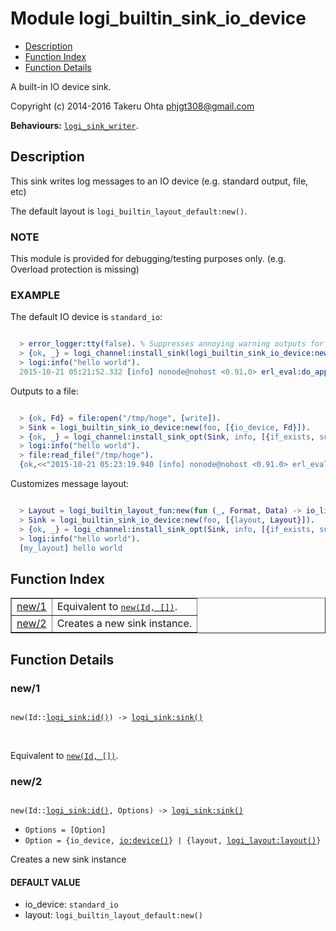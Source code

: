 

# Module logi_builtin_sink_io_device #
* [Description](#description)
* [Function Index](#index)
* [Function Details](#functions)

A built-in IO device sink.

Copyright (c) 2014-2016 Takeru Ohta <phjgt308@gmail.com>

__Behaviours:__ [`logi_sink_writer`](logi_sink_writer.md).

<a name="description"></a>

## Description ##

This sink writes log messages to an IO device (e.g. standard output, file, etc)

The default layout is `logi_builtin_layout_default:new()`.


### <a name="NOTE">NOTE</a> ###

This module is provided for debugging/testing purposes only.
(e.g. Overload protection is missing)


### <a name="EXAMPLE">EXAMPLE</a> ###

The default IO device is `standard_io`:

```erlang

  > error_logger:tty(false). % Suppresses annoying warning outputs for brevity
  > {ok, _} = logi_channel:install_sink(logi_builtin_sink_io_device:new(foo), info).
  > logi:info("hello world").
  2015-10-21 05:21:52.332 [info] nonode@nohost <0.91.0> erl_eval:do_apply:673 [] hello world
```

Outputs to a file:

```erlang

  > {ok, Fd} = file:open("/tmp/hoge", [write]).
  > Sink = logi_builtin_sink_io_device:new(foo, [{io_device, Fd}]).
  > {ok, _} = logi_channel:install_sink_opt(Sink, info, [{if_exists, supersede}]).
  > logi:info("hello world").
  > file:read_file("/tmp/hoge").
  {ok,<<"2015-10-21 05:23:19.940 [info] nonode@nohost <0.91.0> erl_eval:do_apply:673 [] hello world\n">>}
```

Customizes message layout:

```erlang

  > Layout = logi_builtin_layout_fun:new(fun (_, Format, Data) -> io_lib:format("[my_layout] " ++ Format ++ "\n", Data) end).
  > Sink = logi_builtin_sink_io_device:new(foo, [{layout, Layout}]).
  > {ok, _} = logi_channel:install_sink_opt(Sink, info, [{if_exists, supersede}]).
  > logi:info("hello world").
  [my_layout] hello world
```
<a name="index"></a>

## Function Index ##


<table width="100%" border="1" cellspacing="0" cellpadding="2" summary="function index"><tr><td valign="top"><a href="#new-1">new/1</a></td><td>Equivalent to <a href="#new-2"><tt>new(Id, [])</tt></a>.</td></tr><tr><td valign="top"><a href="#new-2">new/2</a></td><td>Creates a new sink instance.</td></tr></table>


<a name="functions"></a>

## Function Details ##

<a name="new-1"></a>

### new/1 ###

<pre><code>
new(Id::<a href="logi_sink.md#type-id">logi_sink:id()</a>) -&gt; <a href="logi_sink.md#type-sink">logi_sink:sink()</a>
</code></pre>
<br />

Equivalent to [`new(Id, [])`](#new-2).

<a name="new-2"></a>

### new/2 ###

<pre><code>
new(Id::<a href="logi_sink.md#type-id">logi_sink:id()</a>, Options) -&gt; <a href="logi_sink.md#type-sink">logi_sink:sink()</a>
</code></pre>

<ul class="definitions"><li><code>Options = [Option]</code></li><li><code>Option = {io_device, <a href="io.md#type-device">io:device()</a>} | {layout, <a href="logi_layout.md#type-layout">logi_layout:layout()</a>}</code></li></ul>

Creates a new sink instance


#### <a name="DEFAULT_VALUE">DEFAULT VALUE</a> ####

- io_device: `standard_io`
- layout: `logi_builtin_layout_default:new()`

